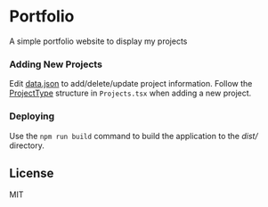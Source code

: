 # Portfolio
A simple portfolio website to display my projects

### Adding New Projects

Edit [data.json](https://github.com/thinkty/portfolio/blob/master/src/data.json) to add/delete/update project information.
Follow the [ProjectType](https://github.com/thinkty/portfolio/blob/master/src/components/Projects.tsx) structure in `Projects.tsx` when adding a new project.

### Deploying

Use the `npm run build` command to build the application to the *dist/* directory.

## License
MIT
